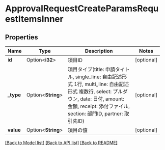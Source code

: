 # ApprovalRequestCreateParamsRequestItemsInner

## Properties

Name | Type | Description | Notes
------------ | ------------- | ------------- | -------------
**id** | Option<**i32**> | 項目ID | [optional]
**_type** | Option<**String**> | 項目タイプ(title: 申請タイトル, single_line: 自由記述形式 1行, multi_line: 自由記述形式 複数行, select: プルダウン, date: 日付, amount: 金額, receipt: 添付ファイル, section: 部門ID, partner: 取引先ID) | [optional]
**value** | Option<**String**> | 項目の値 | [optional]

[[Back to Model list]](../README.md#documentation-for-models) [[Back to API list]](../README.md#documentation-for-api-endpoints) [[Back to README]](../README.md)


